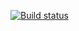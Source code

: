 [![Build status](https://ci.appveyor.com/api/projects/status/j15qol6030fww9n1?svg=true)](https://ci.appveyor.com/project/BezBzz/patterns1)
